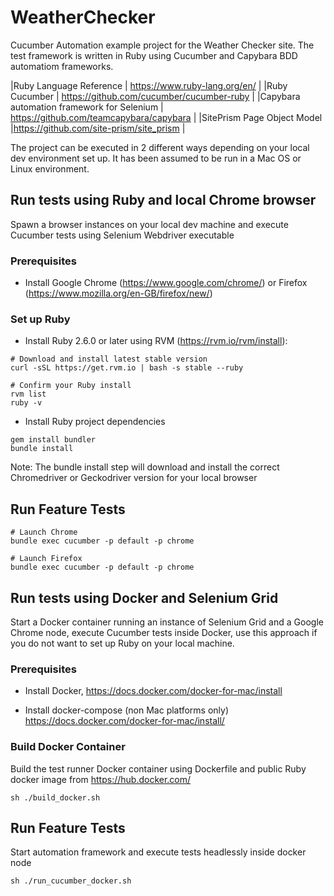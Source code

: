 # WeatherChecker
Cucumber Automation example project for the Weather Checker site. The test framework is written in Ruby using Cucumber
and Capybara BDD automatiom frameworks.

|Ruby Language Reference   | https://www.ruby-lang.org/en/   |
|Ruby Cucumber             | https://github.com/cucumber/cucumber-ruby   |
|Capybara automation framework for Selenium   | https://github.com/teamcapybara/capybara   |
|SitePrism Page Object Model   |https://github.com/site-prism/site_prism   |

The project can be executed in 2 different ways depending on your local dev environment set up. It has been assumed
to be run in a Mac OS or Linux environment.

## Run tests using Ruby and local Chrome browser

Spawn a browser instances on your local dev machine and execute Cucumber tests using Selenium Webdriver executable

### Prerequisites

- Install Google Chrome (https://www.google.com/chrome/) or Firefox (https://www.mozilla.org/en-GB/firefox/new/)

### Set up Ruby

- Install Ruby 2.6.0 or later using RVM (https://rvm.io/rvm/install):

```
# Download and install latest stable version
curl -sSL https://get.rvm.io | bash -s stable --ruby

# Confirm your Ruby install
rvm list
ruby -v
```

- Install Ruby project dependencies

```
gem install bundler
bundle install
```

Note: The bundle install step will download and install the correct Chromedriver or Geckodriver version for your local browser

## Run Feature Tests
```
# Launch Chrome
bundle exec cucumber -p default -p chrome

# Launch Firefox
bundle exec cucumber -p default -p chrome
```

## Run tests using Docker and Selenium Grid

Start a Docker container running an instance of Selenium Grid and a Google Chrome node, execute Cucumber tests inside Docker,
use this approach if you do not want to set up Ruby on your local machine.

### Prerequisites

- Install Docker, https://docs.docker.com/docker-for-mac/install

- Install docker-compose (non Mac platforms only) https://docs.docker.com/docker-for-mac/install/

### Build Docker Container

Build the test runner Docker container using Dockerfile and public Ruby docker image from https://hub.docker.com/

```
sh ./build_docker.sh
```

## Run Feature Tests

Start automation framework and execute tests headlessly inside docker node


```
sh ./run_cucumber_docker.sh
```
